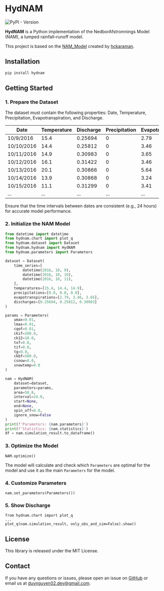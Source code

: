 # HydNAM

![PyPI - Version](https://img.shields.io/pypi/v/hydnam)

**HydNAM** is a Python implementation of the NedborAfstromnings Model (NAM), a lumped rainfall–runoff model.

This project is based on the [NAM_Model](https://github.com/hckaraman/NAM_Model) created by [hckaraman](https://github.com/hckaraman). 

## Installation

```bash
pip install hydnam
```

## Getting Started

### 1. Prepare the Dataset

The dataset must contain the following properties: Date, Temperature, Precipitation, Evapotranspiration, and Discharge.

| Date       | Temperature | Discharge | Precipitation | Evapotranspiration |
|------------|-------------|-----------|---------------|--------------------|
| 10/9/2016  | 15.4        | 0.25694   | 0             | 2.79               |
| 10/10/2016 | 14.4        | 0.25812   | 0             | 3.46               |
| 10/11/2016 | 14.9        | 0.30983   | 0             | 3.65               |
| 10/12/2016 | 16.1        | 0.31422   | 0             | 3.46               |
| 10/13/2016 | 20.1        | 0.30866   | 0             | 5.64               |
| 10/14/2016 | 13.9        | 0.30868   | 0             | 3.24               |
| 10/15/2016 | 11.1        | 0.31299   | 0             | 3.41               |
| ...        | ...         | ...       | ...           | ...                |

Ensure that the time intervals between dates are consistent (e.g., 24 hours) for accurate model performance.

### 2. Initialize the NAM Model

```python
from datetime import datetime
from hydnam.chart import plot_q
from hydnam.dataset import Dataset
from hydnam.hydnam import HydNAM
from hydnam.parameters import Parameters

dataset = Dataset(
    time_series=[
        datetime(2016, 10, 9),
        datetime(2016, 10, 10),
        datetime(2016, 10, 11),
    ],
    temperatures=[15.4, 14.4, 14.9],
    precipitations=[0.0, 0.0, 0.0],
    evapotranspirations=[2.79, 3.46, 3.65],
    discharges=[0.25694, 0.25812, 0.30983]
)

params = Parameters(
    umax=0.01,
    lmax=0.01,
    cqof=0.01,
    ckif=200.0,
    ck12=10.0,
    tof=0.0,
    tif=0.0,
    tg=0.0,
    ckbf=500.0,
    csnow=0.0,
    snowtemp=0.0
)

nam = HydNAM(
    dataset=dataset,
    parameters=params,
    area=58.8,
    interval=24.0,
    start=None,
    end=None,
    spin_off=0.0,
    ignore_snow=False
)
print(f'Parameters: {nam.parameters}')
print(f'Statistics: {nam.statistics}')
df = nam.simulation_result.to_dataframe()
```

### 3. Optimize the Model

```
NAM.optimize()
```

The model will calculate and check which `Parameters` are optimal for the model and use it as the main `Parameters` for
the model.

### 4. Customize Parameters

```
nam.set_parameters(Parameters())
```

### 5. Show Discharge

```
from hydnam.chart import plot_q
...
plot_q(nam.simulation_result, only_obs_and_sim=False).show()
```

## License

This library is released under the MIT License.

## Contact

If you have any questions or issues, please open an issue on [GitHub](https://github.com/duynguyen02/hydnam/issues) or
email us at [duynguyen02.dev@gmail.com](mailto:duynguyen02.dev@gmail.com).
